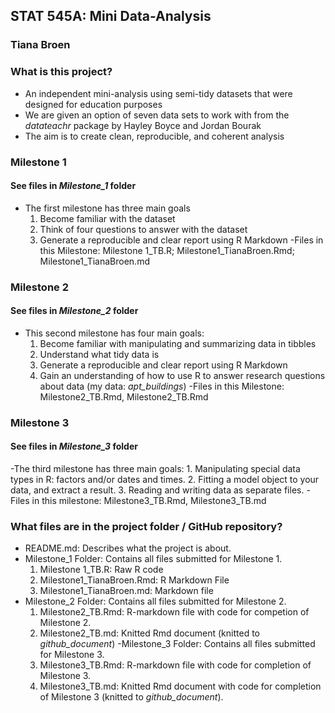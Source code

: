 ## STAT 545A: Mini Data-Analysis
### Tiana Broen

### What is this project?
 - An independent mini-analysis using semi-tidy datasets that were designed for education purposes
 - We are given an option of seven data sets to work with from the *datateachr* package by Hayley Boyce and Jordan Bourak
 - The aim is to create clean, reproducible, and coherent analysis

### Milestone 1
#### See files in *Milestone_1* folder
 - The first milestone has three main goals
      1. Become familiar with the dataset
      2. Think of four questions to answer with the dataset
      3. Generate a reproducible and clear report using R Markdown
 -Files in this Milestone: Milestone 1_TB.R; Milestone1_TianaBroen.Rmd; Milestone1_TianaBroen.md 

### Milestone 2
#### See files in *Milestone_2* folder
 - This second milestone has four main goals:
      1. Become familiar with manipulating and summarizing data in tibbles
      2. Understand what tidy data is
      3. Generate a reproducible and clear report using R Markdown
      4. Gain an understanding of how to use R to answer research questions about data (my data: *apt_buildings*)
-Files in this Milestone: Milestone2_TB.Rmd, Milestone2_TB.Rmd

### Milestone 3
#### See files in *Milestone_3* folder
-The third milestone has three main goals:
     1. Manipulating special data types in R: factors and/or dates and times.
     2. Fitting a model object to your data, and extract a result.
     3. Reading and writing data as separate files.
-Files in this milestone: Milestone3_TB.Rmd, Milestone3_TB.md

### What files are in the project folder / GitHub repository?
 - README.md: Describes what the project is about.
 - Milestone_1 Folder: Contains all files submitted for Milestone 1.
     1. Milestone 1_TB.R: Raw R code
     2. Milestone1_TianaBroen.Rmd: R Markdown File
     3. Milestone1_TianaBroen.md: Markdown file
 - Milestone_2 Folder: Contains all files submitted for Milestone 2.
     1. Milestone2_TB.Rmd: R-markdown file with code for competion of Milestone 2.
     2. Milestone2_TB.md: Knitted Rmd document (knitted to *github_document*)
-Milestone_3 Folder: Contains all files submitted for Milestone 3.
     1. Milestone3_TB.Rmd: R-markdown file with code for completion of Milestone 3.
     2. Milestone3_TB.md: Knitted Rmd document with code for completion of Milestone 3 (knitted to *github_document*).
